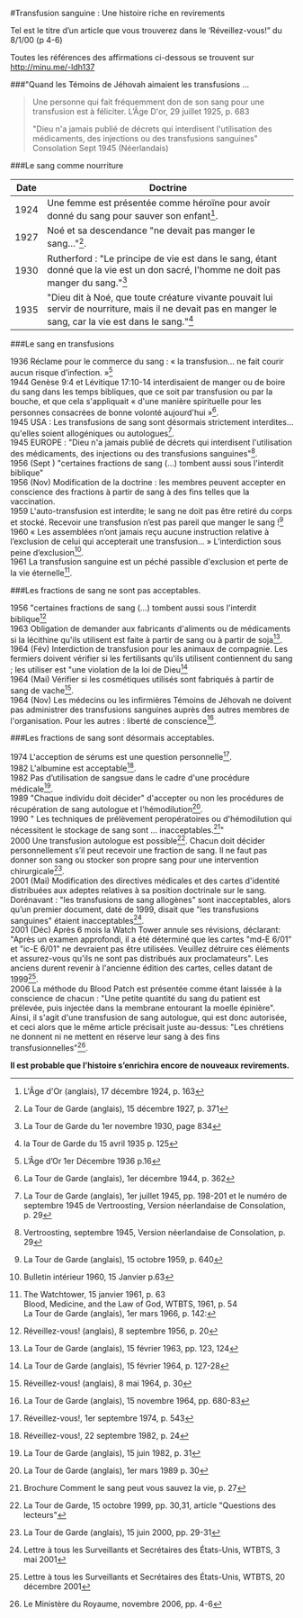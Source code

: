 ﻿#Transfusion sanguine : Une histoire riche en revirements 

Tel est le titre d’un article que vous trouverez dans le ‘Réveillez-vous!” du 8/1/00 (p 4-6) 

Toutes les références des affirmations ci-dessous se trouvent sur <http://minu.me/-ldh137>

###"Quand les Témoins de Jéhovah aimaient les transfusions … 

>	Une personne qui fait fréquemment don de son sang pour une transfusion est à féliciter. L’Âge D'or, 29 juillet 1925, p. 683  
>	
>	"Dieu n'a jamais publié de décrets qui interdisent l'utilisation des médicaments, des injections ou des transfusions sanguines" Consolation Sept 1945 (Néerlandais)

###Le sang comme nourriture

Date|Doctrine
----|---------
1924|Une femme est présentée comme héroïne pour avoir donné du sang pour sauver son enfant[^1].  
1927|Noé et sa descendance "ne devait pas manger le sang…"[^2].  
1930|Rutherford : "Le principe de vie est dans le sang, étant donné que la vie est un don sacré, l'homme ne doit pas manger du sang."[^3]  
1935|"Dieu dit à Noé, que toute créature vivante pouvait lui servir de nourriture, mais il ne devait pas en manger le sang, car la vie est dans le sang."[^4]

###Le sang en transfusions

1936 Réclame pour le commerce du sang : « la transfusion… ne fait courir aucun risque d’infection. »[^5]  
1944 Genèse 9:4 et Lévitique 17:10-14 interdisaient de manger ou de boire du sang dans les temps bibliques, que ce soit par transfusion ou par la bouche, et que cela s'appliquait « d'une manière spirituelle pour les personnes consacrées de bonne volonté aujourd'hui »[^6].  
1945 USA : Les transfusions de sang sont désormais strictement interdites… qu'elles soient allogéniques ou autologues[^7].  
1945 EUROPE : "Dieu n'a jamais publié de décrets qui interdisent l'utilisation des médicaments, des injections ou des transfusions sanguines"[^8].  
1956 (Sept ) "certaines fractions de sang (…) tombent aussi sous l'interdit biblique"  
1956 (Nov) Modification de la doctrine : les membres peuvent accepter en conscience des fractions à partir de sang à des fins telles que la vaccination.  
1959 L'auto-transfusion est interdite; le sang ne doit pas être retiré du corps et stocké. Recevoir une transfusion n’est pas pareil que manger le sang ![^9]  
1960 « Les assemblées n’ont jamais reçu aucune instruction relative à l’exclusion de celui qui accepterait une transfusion… » L’interdiction sous peine d’exclusion[^10].  
1961 La transfusion sanguine est un péché passible d'exclusion et perte de la vie éternelle[^11].  

###Les fractions de sang ne sont pas acceptables.

1956 "certaines fractions de sang (...) tombent aussi sous l'interdit biblique[^12]  
1963 Obligation de demander aux fabricants d'aliments ou de médicaments si la lécithine qu'ils utilisent est faite à partir de sang ou à partir de soja[^13].  
1964 (Fév) Interdiction de transfusion pour les animaux de compagnie. Les fermiers doivent vérifier si les fertilisants qu'ils utilisent contiennent du sang ; les utiliser est "une violation de la loi de Dieu[^14]  
1964 (Mai) Vérifier si les cosmétiques utilisés sont fabriqués à partir de sang de vache[^15].  
1964 (Nov) Les médecins ou les infirmières Témoins de Jéhovah ne doivent pas administrer des transfusions sanguines auprès des autres membres de l'organisation. Pour les autres : liberté de conscience[^16].  

###Les fractions de sang sont désormais acceptables. 

1974 L'acception de sérums est une question personnelle[^17].  
1982 L'albumine est acceptable[^18].  
1982 Pas d’utilisation de sangsue dans le cadre d'une procédure médicale[^19].  
1989 "Chaque individu doit décider" d'accepter ou non les procédures de récupération de sang autologue et l'hémodilution[^20].  
1990 " Les techniques de prélèvement peropératoires ou d'hémodilution qui nécessitent le stockage de sang sont … inacceptables.[^21]"  
2000 Une transfusion autologue est possible[^22].
Chacun doit décider personnellement s’il peut recevoir une fraction de sang. Il ne faut pas donner son sang ou stocker son propre sang pour une intervention chirurgicale[^23].  
2001 (Mai) Modification des directives médicales et des cartes d'identité distribuées aux adeptes relatives à sa position doctrinale sur le sang. Dorénavant : "les transfusions de sang allogènes" sont inacceptables, alors qu’un premier document, daté de 1999, disait que "les transfusions sanguines" étaient inacceptables[^24].  
2001 (Déc) Après 6 mois la Watch Tower annule ses révisions, déclarant: "Après un examen approfondi, il a été déterminé que les cartes "md-E 6/01" et "ic-E 6/01" ne devraient pas être utilisées. Veuillez détruire ces éléments et assurez-vous qu'ils ne sont pas distribués aux proclamateurs". Les anciens durent revenir à l'ancienne édition des cartes, celles datant de 1999[^25].  
2006 La méthode du Blood Patch est présentée comme étant laissée à la conscience de chacun : "Une petite quantité du sang du patient est prélevée, puis injectée dans la membrane entourant la moelle épinière". Ainsi, il s'agit d'une transfusion de sang autologue, qui est donc autorisée, et ceci alors que le même article précisait juste au-dessus: "Les chrétiens ne donnent ni ne mettent en réserve leur sang à des fins transfusionnelles"[^26].  

**Il est probable que l’histoire s’enrichira encore de nouveaux revirements.**

[^1]: L'Âge d'Or (anglais), 17 décembre 1924, p. 163
[^2]: La Tour de Garde (anglais), 15 décembre 1927, p. 371
[^3]: La Tour de Garde du 1er novembre 1930, page 834
[^4]: la Tour de Garde du 15 avril 1935 p. 125
[^5]: L’Âge d’Or 1er Décembre 1936 p.16
[^6]: La Tour de Garde (anglais), 1er décembre 1944, p. 362
[^7]: La Tour de Garde (anglais), 1er juillet 1945, pp. 198-201 et le numéro de septembre 1945 de Vertroosting, Version néerlandaise de Consolation, p. 29
[^8]: Vertroosting, septembre 1945, Version néerlandaise de Consolation, p. 29
[^9]: La Tour de Garde (anglais), 15 octobre 1959, p. 640
[^10]: Bulletin intérieur 1960, 15 Janvier p.63
[^11]: The Watchtower, 15 janvier 1961, p. 63  
Blood, Medicine, and the Law of God, WTBTS, 1961, p. 54  
La Tour de Garde (anglais), 1er mars 1966, p. 142:
[^12]: Réveillez-vous! (anglais), 8 septembre 1956, p. 20
[^13]: La Tour de Garde (anglais), 15 février 1963, pp. 123, 124
[^14]: La Tour de Garde (anglais), 15 février 1964, p. 127-28
[^15]: Réveillez-vous! (anglais), 8 mai 1964, p. 30
[^16]: La Tour de Garde (anglais), 15 novembre 1964, pp. 680-83
[^17]: Réveillez-vous!, 1er septembre 1974, p. 543
[^18]: Réveillez-vous!, 22 septembre 1982, p. 24
[^19]: La Tour de Garde (anglais), 15 juin 1982, p. 31
[^20]: La Tour de Garde (anglais), 1er mars 1989 p. 30
[^21]: Brochure Comment le sang peut vous sauvez la vie, p. 27
[^22]: La Tour de Garde, 15 octobre 1999, pp. 30,31, article "Questions des lecteurs"
[^23]: La Tour de Garde (anglais), 15 juin 2000, pp. 29-31
[^24]: Lettre à tous les Surveillants et Secrétaires des États-Unis, WTBTS, 3 mai 2001
[^25]: Lettre à tous les Surveillants et Secrétaires des États-Unis, WTBTS, 20 décembre 2001
[^26]: Le Ministère du Royaume, novembre 2006, pp. 4-6
